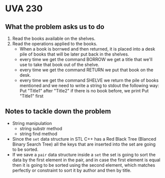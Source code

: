 # UVA 230

## What the problem asks us to do

1. Read the books available on the shelves.
2. Read the operations applied to the books.
    - When a book is borrwed and then returned, it is placed into a desk pile of books that will be later put back in the shelves.
    - every time we get the command BORROW we get a title that we'll use to take that book out of the shelve.
    - every time we get the command RETURN we put that book on the desk.
    - every time we get the command SHELVE we return the pile of books mentioned and we need to write a string to stdout the following way: Put "Title1" after "Title2" if there is no book before, we print Put "Title1" first

## Notes to tackle down the problem

- String manipulation
    - string substr method
    - string find method
- Since the `set` data structure in STL C++ has a Red Black Tree (Blanced Binary Search Tree) all the keys that are inserted into the set are going to be sorted.
- If we save a `pair` data structure inside a `set` the set is going to sort the data by the first element in the pair, and in case the first element is equal then it is going to be sorted using the second element, which matches perfectly or constraint to sort it by author and then by title.
